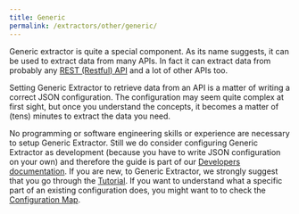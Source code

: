 ```yaml
---
title: Generic
permalink: /extractors/other/generic/
---
```


Generic extractor is quite a special component. As its name suggests, it can be used to extract data from
many APIs. In fact it can extract data from probably any [REST (Restful) API](https://en.wikipedia.org/wiki/Representational_state_transfer) and a lot of other APIs too.

Setting Generic Extractor to retrieve data from an API is a matter of writing a correct JSON configuration.
The configuration may seem quite complex at first sight, but once you understand the concepts, it becomes
a matter of (tens) minutes to extract the data you need. 

No programming or software engineering skills or experience are necessary to setup Generic Extractor.
Still we do consider configuring Generic Extractor as development (because you have to write JSON configuration
on your own) and therefore the guide is part of our [Developers documentation](https://developers.keboola.com/extend/generic-extractor/). If you are new, to Generic Extractor, we strongly suggest 
that you go through the [Tutorial](https://developers.keboola.com/extend/generic-extractor/tutorial/). If 
you want to understand what a specific part of an existing configuration does, you might want to 
to check the [Configuration Map](https://developers.keboola.com/extend/generic-extractor/map/).
